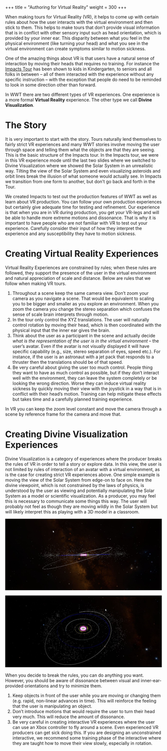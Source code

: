 +++
title = "Authoring for Virtual Reality"
weight = 300
+++

When making tours for Virtual Reality (VR), it helps to come up with certain
rules about how the user interacts with the virtual environment and then stick
to them. This helps to make tours that don’t provide visual information that
is in conflict with other sensory input such as head orientation, which is
provided by your inner ear. This disparity between what you feel in the
physical environment (like turning your head) and what you see in the virtual
environment can create symptoms similar to motion sickness.

One of the amazing things about VR is that users have a natural sense of
interaction by moving their heads that requires no training. For instance the
[Impacts Tour](http://www.worldwidetelescope.org/Planetariums/Impacts) has
been shown to kids in Kindergarten, to seniors and all folks in between – all
of them interacted with the experience without any specific instruction – with
the exception that people do need to be reminded to look in some direction
other than forward.

In WWT there are two different types of VR experiences. One experience is a
more formal **Virtual Reality** experience. The other type we call **Divine
Visualization**.


# The Story

It is very important to start with the story. Tours naturally lend themselves
to fairly strict VR experiences and many WWT stories involve moving the user
through space and telling them what the objects are that they are seeing. This
is the basic structure of the Impacts tour. In the Impacts tour, we were in
this VR experience mode until the last two slides where we switched to Divine
Visualization where we showed the Solar System in an unrealistic way. Tilting
the view of the Solar System and even visualizing asteroids and orbit lines
break the illusion of what someone would actually see. In Impacts we
transition from one form to another, but don’t go back and forth in the Tour.

We created Impacts to test out the production features of WWT as well as learn
about VR production. You can follow your own production experiences but
certainly give adequate time for testing and refinement. Our experience is
that when you are in VR during production, you get your VR-legs and will be
able to handle more extreme motions and dissonance. That is why it is
important to have people who are not familiar with VR to test out your
experience. Carefully consider their input of how they interpret the
experience and any susceptibility they have to motion sickness.


# Creating Virtual Reality Experiences

Virtual Reality Experiences are constrained by rules; when these rules are
followed, they support the presence of the user in the virtual environment and
natural appreciation of scale and distance. Below are rules that we follow
when making VR tours.

1. Throughout a scene keep the same camera view. Don’t zoom your camera as you
   navigate a scene. That would be equivalent to scaling you to be bigger and
   smaller as you explore an environment. When you zoom the camera you change
   the stereo separation which confuses the sense of scale brain interprets
   through motion.
2. In the tour only control the XYZ translations. The user will naturally
   control rotation by moving their head, which is then coordinated with the
   physical input that the inner ear gives the brain.
3. Think about the user as a participant in the scene and actually decide
   _what is the representation of the user is in the virtual environment_ –
   the user’s avatar. Even if the avatar is not visually displayed it will
   have specific capability (e.g., size, stereo separation of eyes, speed
   etc.). For instance, if the user is an astronaut with a jet pack that
   responds to a thruster then the translations should be of that speed.
4. Be very careful about giving the user too much control. People thing they
   want to have as much control as possible, but if they don’t interact well
   with the environment, they can leave the system completely or be looking
   the wrong direction. Worse they can induce virtual reality sickness by
   quickly moving their view with the joystick in a way that is in conflict
   with their head’s motion. Training can help mitigate these effects but
   takes time and a carefully planned training experience.

In VR you can keep the zoom level constant and move the camera through a scene
by reference frame for the camera and move that.


# Creating Divine Visualization Experiences

Divine Visualization is a category of experiences where the producer breaks
the rules of VR in order to tell a story or explore data. In this view, the
user is not limited by rules of interaction of an avatar with a virtual
environment, as is the case for creating strict VR experiences above. One
simple example is moving the view of the Solar System from edge-on to face on.
Here the divine viewpoint, which is not constrained by the laws of physics, is
understood by the user as viewing and potentially manipulating the Solar
System as a model or scientific visualization. As a producer, you may feel
this is necessary to communicate some things this way. The user will probably
not feel as though they are moving wildly in the Solar System but will likely
interpret this as playing with a 3D model in a classroom.

![visualization](divinevisualization_01.jpg)

![visualization](divinevisualization_02.jpg)

When you decide to break the rules, you can do anything you want. However, you
should be aware of dissonance between visual and inner-ear-provided
orientations and try to minimize them.

1. Keep objects in front of the user while you are moving or changing them
   (e.g. rapid, non-linear advances in time). This will reinforce the feeling
   that the user is manipulating an object.
2. Don’t introduce motions that would require the user to turn their head very
   much. This will reduce the amount of dissonance.
3. Be very careful in creating interactive VR experiences where the user can
   use an Xbox controller to fly around a scene. Even experienced VR producers
   can get sick doing this. If you are designing an unconstrained interactive,
   we recommend some training phase of the interactive where they are taught
   how to move their view slowly, especially in rotation.
